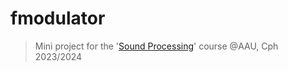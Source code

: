 # fmodulator
> Mini project for the '[Sound Processing](https://moduler.aau.dk/course/2022-2023/MSNSMCM1202?lang=en-GB)' course @AAU, Cph 2023/2024
